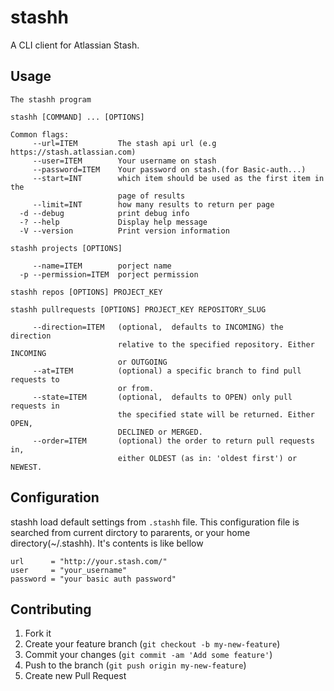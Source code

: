 # stashh

A CLI client for Atlassian Stash.

## Usage

    The stashh program

    stashh [COMMAND] ... [OPTIONS]

    Common flags:
         --url=ITEM         The stash api url (e.g https://stash.atlassian.com)
         --user=ITEM        Your username on stash
         --password=ITEM    Your password on stash.(for Basic-auth...)
         --start=INT        which item should be used as the first item in the
                            page of results
         --limit=INT        how many results to return per page
      -d --debug            print debug info
      -? --help             Display help message
      -V --version          Print version information

    stashh projects [OPTIONS]

         --name=ITEM        porject name
      -p --permission=ITEM  porject permission

    stashh repos [OPTIONS] PROJECT_KEY

    stashh pullrequests [OPTIONS] PROJECT_KEY REPOSITORY_SLUG

         --direction=ITEM   (optional,  defaults to INCOMING) the direction
                            relative to the specified repository. Either INCOMING
                            or OUTGOING
         --at=ITEM          (optional) a specific branch to find pull requests to
                            or from.
         --state=ITEM       (optional,  defaults to OPEN) only pull requests in
                            the specified state will be returned. Either OPEN,
                            DECLINED or MERGED.
         --order=ITEM       (optional) the order to return pull requests in,
                            either OLDEST (as in: 'oldest first') or NEWEST.

## Configuration

stashh load default settings from `.stashh` file.
This configuration file is searched from current dirctory to pararents, or your home directory(~/.stashh).
It's contents is like bellow

    url      = "http://your.stash.com/"
    user     = "your_username"
    password = "your basic auth password"

## Contributing

1. Fork it
2. Create your feature branch (`git checkout -b my-new-feature`)
3. Commit your changes (`git commit -am 'Add some feature'`)
4. Push to the branch (`git push origin my-new-feature`)
5. Create new Pull Request
